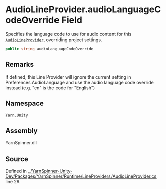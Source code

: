 # AudioLineProvider.audioLanguageCodeOverride Field
Specifies the language code to use for audio content
for this [`AudioLineProvider`](/api/csharp/yarn.unity/audiolineprovider.md), overriding project
settings.

```csharp
public string audioLanguageCodeOverride
```
## Remarks

If defined, this Line Provider will ignore the current setting
in Preferences.AudioLanguage and use the audio language code
override instead (e.g. "en" is the code for "English")




## Namespace
[`Yarn.Unity`](/api/csharp/yarn.unity/README.md)

## Assembly
YarnSpinner.dll

## Source
Defined in [../YarnSpinner-Unity-Dev/Packages/YarnSpinner/Runtime/LineProviders/AudioLineProvider.cs](https://github.com/YarnSpinnerTool/YarnSpinner-Unity//blob/develop/Runtime/LineProviders/AudioLineProvider.cs#L29), line 29.
